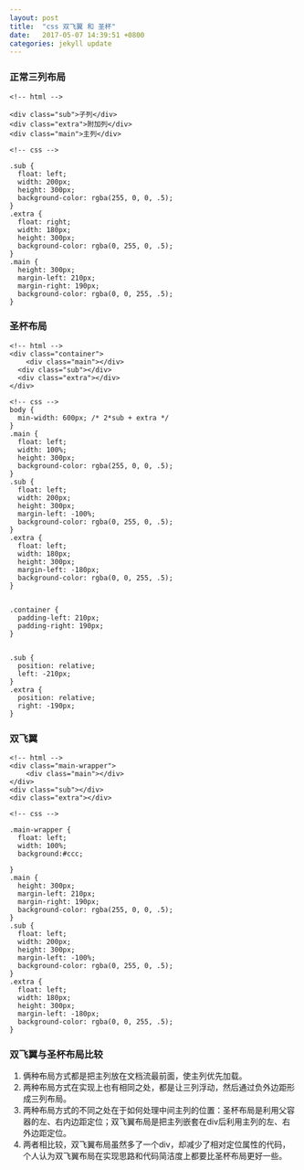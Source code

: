 ```yaml
---
layout: post
title:  "css 双飞翼 和 圣杯"
date:   2017-05-07 14:39:51 +0800
categories: jekyll update
---
```


### 正常三列布局

```
<!-- html -->

<div class="sub">子列</div>
<div class="extra">附加列</div>
<div class="main">主列</div>

<!-- css -->

.sub {
  float: left;
  width: 200px;
  height: 300px;
  background-color: rgba(255, 0, 0, .5);
}
.extra {
  float: right;
  width: 180px;
  height: 300px;
  background-color: rgba(0, 255, 0, .5);
}
.main {
  height: 300px;
  margin-left: 210px;
  margin-right: 190px;
  background-color: rgba(0, 0, 255, .5);
}

```

### 圣杯布局


```
<!-- html -->
<div class="container">
    <div class="main"></div>
  <div class="sub"></div>
  <div class="extra"></div>
</div>

<!-- css -->
body {
  min-width: 600px; /* 2*sub + extra */
}
.main {
  float: left;
  width: 100%;
  height: 300px;
  background-color: rgba(255, 0, 0, .5);
}
.sub {
  float: left;
  width: 200px;
  height: 300px;
  margin-left: -100%;
  background-color: rgba(0, 255, 0, .5);
}
.extra {
  float: left;
  width: 180px;
  height: 300px;
  margin-left: -180px;
  background-color: rgba(0, 0, 255, .5);
}


.container {
  padding-left: 210px;
  padding-right: 190px;
}


.sub {
  position: relative;
  left: -210px;
}
.extra {
  position: relative;
  right: -190px;
}
```

### 双飞翼

```
<!-- html -->
<div class="main-wrapper">
    <div class="main"></div>
</div>
<div class="sub"></div>
<div class="extra"></div>

<!-- css -->

.main-wrapper {
  float: left;
  width: 100%;
  background:#ccc;
  
}
.main {
  height: 300px;
  margin-left: 210px;
  margin-right: 190px;
  background-color: rgba(255, 0, 0, .5);
}
.sub {
  float: left;
  width: 200px;
  height: 300px;
  margin-left: -100%;
  background-color: rgba(0, 255, 0, .5);
}
.extra {
  float: left;
  width: 180px;
  height: 300px;
  margin-left: -180px;
  background-color: rgba(0, 0, 255, .5);
}
```

### 双飞翼与圣杯布局比较



1. 俩种布局方式都是把主列放在文档流最前面，使主列优先加载。
2. 两种布局方式在实现上也有相同之处，都是让三列浮动，然后通过负外边距形成三列布局。
3. 两种布局方式的不同之处在于如何处理中间主列的位置：圣杯布局是利用父容器的左、右内边距定位；双飞翼布局是把主列嵌套在div后利用主列的左、右外边距定位。
4. 两者相比较，双飞翼布局虽然多了一个div，却减少了相对定位属性的代码，个人认为双飞翼布局在实现思路和代码简洁度上都要比圣杯布局更好一些。




